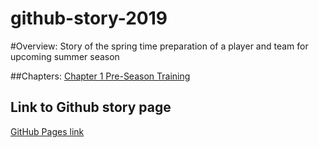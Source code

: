 # github-story-2019

#Overview:
Story of the spring time preparation of a player and team for upcoming summer season

##Chapters:
[Chapter 1 Pre-Season Training](https://github.com/San6D/github-story-2019/blob/master/chapter01.html)



## Link to Github story page
[GitHub Pages link](https://github.com/San6D/github-story-2019)

